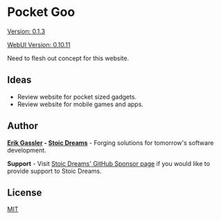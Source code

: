 # Pocket Goo

[Version: 0.1.3](https://github.com/StoicDreams/PocketGoo)

[WebUI Version: 0.10.11](https://github.com/StoicDreams/WebUI)

Need to flesh out concept for this website.

## Ideas

* Review website for pocket sized gadgets.
* Review website for mobile games and apps.

## Author

**[Erik Gassler](https://www.erikgassler.com) - [Stoic Dreams](https://www.stoicdreams.com)** - Forging solutions for tomorrow's software development.

**Support** - Visit [Stoic Dreams' GitHub Sponsor page](https://github.com/sponsors/StoicDreams) if you would like to provide support to Stoic Dreams.

## License

[MIT](LICENSE)
